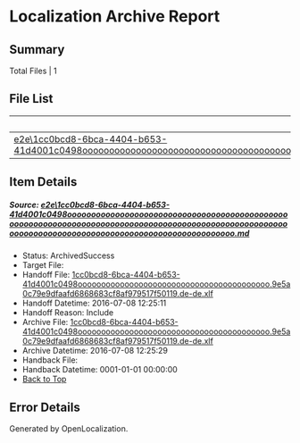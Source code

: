 # <a name='report-top'></a> Localization Archive Report

## Summary
 Total Files | 1

## File List
 Source File | Status | Details 
 ----------- | ------ | ------- 
 [e2e\1cc0bcd8-6bca-4404-b653-41d4001c0498ooooooooooooooooooooooooooooooooooooooooooooooooooooooooooooooooooooooooooooooooooooooooooooooooooooooooooooooooooooooooooooooooooooooooooooooooooooooo.md](https://github.com/OpenLocalizationTestOrg/oltest/blob/c13fa89c17552a2ddc9204e22a6acf7f694f6126/e2e/1cc0bcd8-6bca-4404-b653-41d4001c0498ooooooooooooooooooooooooooooooooooooooooooooooooooooooooooooooooooooooooooooooooooooooooooooooooooooooooooooooooooooooooooooooooooooooooooooooooooooooo.md) | ArchivedSuccess | [Details](#0addef6551a1d464eab2d5623b7455dbfca5314d1)

## Item Details
##### <a name='0addef6551a1d464eab2d5623b7455dbfca5314d1'></a> Source: [e2e\1cc0bcd8-6bca-4404-b653-41d4001c0498ooooooooooooooooooooooooooooooooooooooooooooooooooooooooooooooooooooooooooooooooooooooooooooooooooooooooooooooooooooooooooooooooooooooooooooooooooooooo.md](https://github.com/OpenLocalizationTestOrg/oltest/blob/c13fa89c17552a2ddc9204e22a6acf7f694f6126/e2e/1cc0bcd8-6bca-4404-b653-41d4001c0498ooooooooooooooooooooooooooooooooooooooooooooooooooooooooooooooooooooooooooooooooooooooooooooooooooooooooooooooooooooooooooooooooooooooooooooooooooooooo.md)
* Status: ArchivedSuccess
* Target File: 
* Handoff File: [1cc0bcd8-6bca-4404-b653-41d4001c0498ooooooooooooooooooooooooooooooooooooooooo.9e5a0c79e9dfaafd6868683cf8af979517f50119.de-de.xlf](https://github.com/OpenLocalizationTestOrg/olhandoff-e2e/blob/89030bba7ae4145f69963e3d198a00cc0154577c/ol-handoff/OpenLocalizationTestOrg/oltest-dede-fly/ci/ht/1cc0bcd8-6bca-4404-b653-41d4001c0498ooooooooooooooooooooooooooooooooooooooooo.9e5a0c79e9dfaafd6868683cf8af979517f50119.de-de.xlf)
* Handoff Datetime: 2016-07-08 12:25:11
* Handoff Reason: Include
* Archive File: [1cc0bcd8-6bca-4404-b653-41d4001c0498ooooooooooooooooooooooooooooooooooooooooo.9e5a0c79e9dfaafd6868683cf8af979517f50119.de-de.xlf](https://github.com/OpenLocalizationTestOrg/olhandoff-e2e/blob/e40130bee14b597965c1ed1b8a117e348c13e695/ol-archive/OpenLocalizationTestOrg/oltest-dede-fly/ci/ht/1cc0bcd8-6bca-4404-b653-41d4001c0498ooooooooooooooooooooooooooooooooooooooooo.9e5a0c79e9dfaafd6868683cf8af979517f50119.de-de.xlf)
* Archive Datetime: 2016-07-08 12:25:29
* Handback File: 
* Handback Datetime: 0001-01-01 00:00:00
* [Back to Top](#report-top)


## Error Details

Generated by OpenLocalization.
